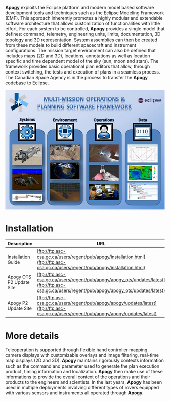 **Apogy** exploits the Eclipse platform and modern model based software development tools and techniques such as the Eclipse Modeling Framework (EMF). This approach inherently promotes a highly modular and extendable software architecture that allows customization of functionalities with little effort. For each system to be controlled, **Apogy** provides a single model that defines: command, telemetry, engineering units, limits, documentation, 3D topology and 3D representation. System assemblies can then be created from these models to build different spacecraft and instrument configurations. The mission target environment can also be defined that includes maps (2D and 3D), locations, annotations as well as location specific and time dependent model of the sky (sun, moon and stars). The framework provides basic operational plan editors that allow, through context switching, the tests and execution of plans in a seamless process. The Canadian Space Agency is in the process to transfer the **Apogy** codebase to Eclipse.


![Apogy Overview](/doc/ca.gc.asc_csa.apogy.doc/resources/main/apogy_overview.jpg "Apogy Overview")

# Installation #


Description               | URL
------------------------- | -------------
Installation Guide        | [ftp://ftp.asc-csa.gc.ca/users/regent/pub/apogy/installation.html](ftp://ftp.asc-csa.gc.ca/users/regent/pub/apogy/installation.html)
Apogy OTS P2 Update Site  | [ftp://ftp.asc-csa.gc.ca/users/regent/pub/apogy/apogy_ots/updates/latest](ftp://ftp.asc-csa.gc.ca/users/regent/pub/apogy/apogy_ots/updates/latest)
Apogy P2 Update Site  | [ftp://ftp.asc-csa.gc.ca/users/regent/pub/apogy/apogy/updates/latest](ftp://ftp.asc-csa.gc.ca/users/regent/pub/apogy/apogy/updates/latest)

# More details #
Teleoperation is supported through flexible hand controller mapping, camera displays with customizable overlays and image filtering, real-time map displays (2D and 3D). **Apogy** maintains rigorously contexts information such as the command and parameter used to generate the plan execution product, timing information and localization. **Apogy** then make use of these informations to provide the overall context of the operations and their products to the engineers and scientists. In the last years, **Apogy** has been used in multiple deployments involving different types of rovers equipped with various sensors and instruments all operated through **Apogy**.